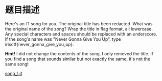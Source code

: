 # 题目描述

Here's an IT song for you. The original title has been redacted. What was the original name of the song? Wrap the title in flag format, all lowercase. Any special characters and spaces should be replaced with an underscore. If the song's name was "Never Gonna Give You Up", type irisctf{never_gonna_give_you_up}.

**Hint!** I did not change the contents of the song, I only removed the title. If you find a song that sounds similar but not exactly the same, it's not the same song!

[song_1.it](https://cdn.discordapp.com/attachments/1004152966510563448/1057391217773654167/song_1.it)